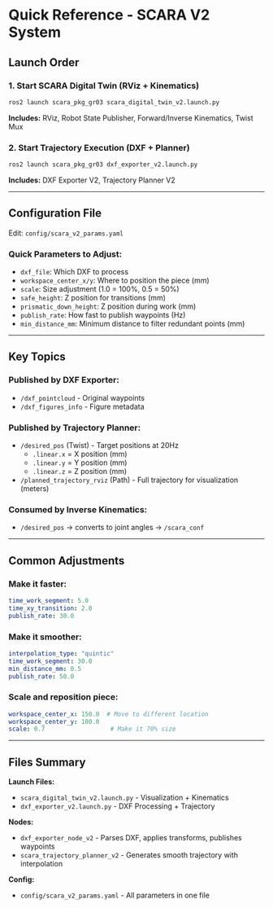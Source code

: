 # Quick Reference - SCARA V2 System

## Launch Order

### 1. Start SCARA Digital Twin (RViz + Kinematics)
```bash
ros2 launch scara_pkg_gr03 scara_digital_twin_v2.launch.py
```
**Includes:** RViz, Robot State Publisher, Forward/Inverse Kinematics, Twist Mux

### 2. Start Trajectory Execution (DXF + Planner)
```bash
ros2 launch scara_pkg_gr03 dxf_exporter_v2.launch.py
```
**Includes:** DXF Exporter V2, Trajectory Planner V2

---

## Configuration File
Edit: `config/scara_v2_params.yaml`

### Quick Parameters to Adjust:
- `dxf_file`: Which DXF to process
- `workspace_center_x/y`: Where to position the piece (mm)
- `scale`: Size adjustment (1.0 = 100%, 0.5 = 50%)
- `safe_height`: Z position for transitions (mm)
- `prismatic_down_height`: Z position during work (mm)
- `publish_rate`: How fast to publish waypoints (Hz)
- `min_distance_mm`: Minimum distance to filter redundant points (mm)

---

## Key Topics

### Published by DXF Exporter:
- `/dxf_pointcloud` - Original waypoints
- `/dxf_figures_info` - Figure metadata

### Published by Trajectory Planner:
- `/desired_pos` (Twist) - Target positions at 20Hz
  - `.linear.x` = X position (mm)
  - `.linear.y` = Y position (mm)
  - `.linear.z` = Z position (mm)
- `/planned_trajectory_rviz` (Path) - Full trajectory for visualization (meters)

### Consumed by Inverse Kinematics:
- `/desired_pos` → converts to joint angles → `/scara_conf`

---

## Common Adjustments

### Make it faster:
```yaml
time_work_segment: 5.0
time_xy_transition: 2.0
publish_rate: 30.0
```

### Make it smoother:
```yaml
interpolation_type: "quintic"
time_work_segment: 30.0
min_distance_mm: 0.5
publish_rate: 50.0
```

### Scale and reposition piece:
```yaml
workspace_center_x: 150.0  # Move to different location
workspace_center_y: 100.0
scale: 0.7                  # Make it 70% size
```

---

## Files Summary

**Launch Files:**
- `scara_digital_twin_v2.launch.py` - Visualization + Kinematics
- `dxf_exporter_v2.launch.py` - DXF Processing + Trajectory

**Nodes:**
- `dxf_exporter_node_v2` - Parses DXF, applies transforms, publishes waypoints
- `scara_trajectory_planner_v2` - Generates smooth trajectory with interpolation

**Config:**
- `config/scara_v2_params.yaml` - All parameters in one file
